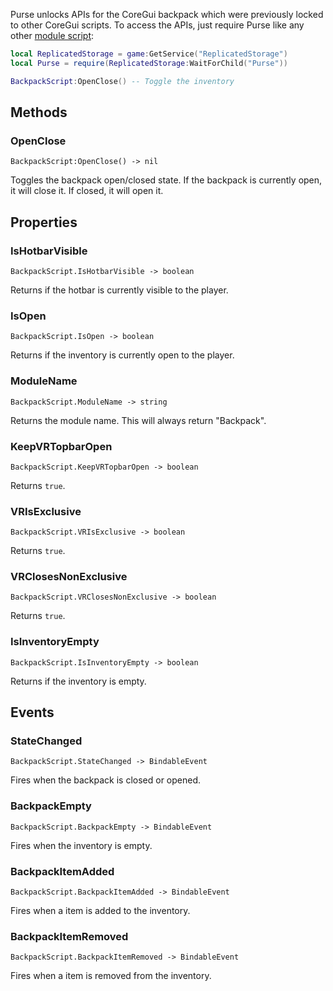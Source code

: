 Purse unlocks APIs for the CoreGui backpack which were previously locked to other CoreGui scripts. To access the APIs, just require Purse like any other [module script](https://create.roblox.com/docs/reference/engine/classes/ModuleScript):

```lua
local ReplicatedStorage = game:GetService("ReplicatedStorage")
local Purse = require(ReplicatedStorage:WaitForChild("Purse"))

BackpackScript:OpenClose() -- Toggle the inventory
```

## Methods

### OpenClose

```
BackpackScript:OpenClose() -> nil
```

Toggles the backpack open/closed state. If the backpack is currently open, it will close it. If closed, it will open it.

## Properties

### IsHotbarVisible

```
BackpackScript.IsHotbarVisible -> boolean
```

Returns if the hotbar is currently visible to the player.

### IsOpen

```
BackpackScript.IsOpen -> boolean
```

Returns if the inventory is currently open to the player.

### ModuleName

```
BackpackScript.ModuleName -> string
```

Returns the module name. This will always return "Backpack".

### KeepVRTopbarOpen

```
BackpackScript.KeepVRTopbarOpen -> boolean
```

Returns `true`.

### VRIsExclusive

```
BackpackScript.VRIsExclusive -> boolean
```

Returns `true`.

### VRClosesNonExclusive

```
BackpackScript.VRClosesNonExclusive -> boolean
```

Returns `true`.

### IsInventoryEmpty

```
BackpackScript.IsInventoryEmpty -> boolean
```

Returns if the inventory is empty.

## Events

### StateChanged

```
BackpackScript.StateChanged -> BindableEvent
```

Fires when the backpack is closed or opened.

### BackpackEmpty

```
BackpackScript.BackpackEmpty -> BindableEvent
```

Fires when the inventory is empty.

### BackpackItemAdded

```
BackpackScript.BackpackItemAdded -> BindableEvent
```

Fires when a item is added to the inventory.

### BackpackItemRemoved

```
BackpackScript.BackpackItemRemoved -> BindableEvent
```

Fires when a item is removed from the inventory.
